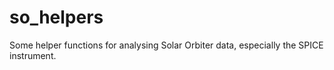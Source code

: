 # so_helpers
Some helper functions for analysing Solar Orbiter data, especially the SPICE instrument.
